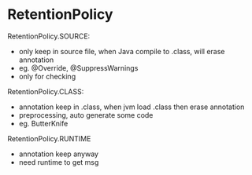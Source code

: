# RetentionPolicy
RetentionPolicy.SOURCE:
- only keep in source file, when Java compile to .class, will erase annotation
- eg. @Override, @SuppressWarnings
- only for checking

RetentionPolicy.CLASS:
- annotation keep in .class, when jvm load .class then erase annotation
- preprocessing, auto generate some code 
- eg. ButterKnife

RetentionPolicy.RUNTIME
- annotation keep anyway
- need runtime to get msg














